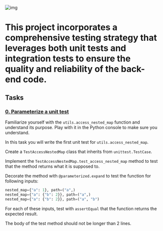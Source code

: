 ![img](https://assets.imaginablefutures.com/media/images/ALX_Logo.max-200x150.png)

# This project incorporates a comprehensive testing strategy that leverages both unit tests and integration tests to ensure the quality and reliability of the back-end code.

## Tasks

### [0. Parameterize a unit test]()
Familiarize yourself with the `utils.access_nested_map` function and understand its purpose. Play with it in the Python console to make sure you understand.

In this task you will write the first unit test for `utils.access_nested_map`.

Create a `TestAccessNestedMap` class that inherits from `unittest.TestCase`.

Implement the `TestAccessNestedMap.test_access_nested_map` method to test that the method returns what it is supposed to.

Decorate the method with `@parameterized.expand` to test the function for following inputs:

```py
nested_map={"a": 1}, path=("a",)
nested_map={"a": {"b": 2}}, path=("a",)
nested_map={"a": {"b": 2}}, path=("a", "b")
```
For each of these inputs, test with `assertEqual` that the function returns the expected result.

The body of the test method should not be longer than 2 lines.
